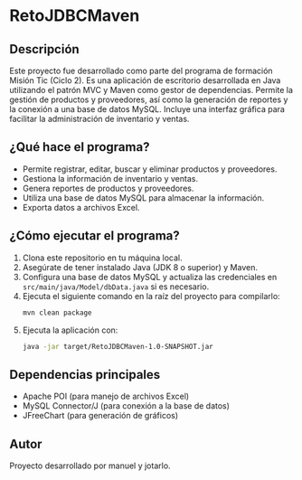 # RetoJDBCMaven

## Descripción
Este proyecto fue desarrollado como parte del programa de formación Misión Tic (Ciclo 2). Es una aplicación de escritorio desarrollada en Java utilizando el patrón MVC y Maven como gestor de dependencias. Permite la gestión de productos y proveedores, así como la generación de reportes y la conexión a una base de datos MySQL. Incluye una interfaz gráfica para facilitar la administración de inventario y ventas.

## ¿Qué hace el programa?
- Permite registrar, editar, buscar y eliminar productos y proveedores.
- Gestiona la información de inventario y ventas.
- Genera reportes de productos y proveedores.
- Utiliza una base de datos MySQL para almacenar la información.
- Exporta datos a archivos Excel.

## ¿Cómo ejecutar el programa?
1. Clona este repositorio en tu máquina local.
2. Asegúrate de tener instalado Java (JDK 8 o superior) y Maven.
3. Configura una base de datos MySQL y actualiza las credenciales en `src/main/java/Model/dbData.java` si es necesario.
4. Ejecuta el siguiente comando en la raíz del proyecto para compilarlo:
	```bash
	mvn clean package
	```
5. Ejecuta la aplicación con:
	```bash
	java -jar target/RetoJDBCMaven-1.0-SNAPSHOT.jar
	```

## Dependencias principales
- Apache POI (para manejo de archivos Excel)
- MySQL Connector/J (para conexión a la base de datos)
- JFreeChart (para generación de gráficos)

## Autor
Proyecto desarrollado por manuel y jotarlo.